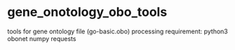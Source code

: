 # gene_onotology_obo_tools
tools for gene ontology file (go-basic.obo) processing
requirement: python3
obonet
numpy
requests
